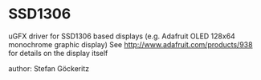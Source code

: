 SSD1306
=======

uGFX driver for SSD1306 based displays (e.g. Adafruit OLED 128x64 monochrome graphic display)
See http://www.adafruit.com/products/938 for details on the display itself

author: Stefan Göckeritz
